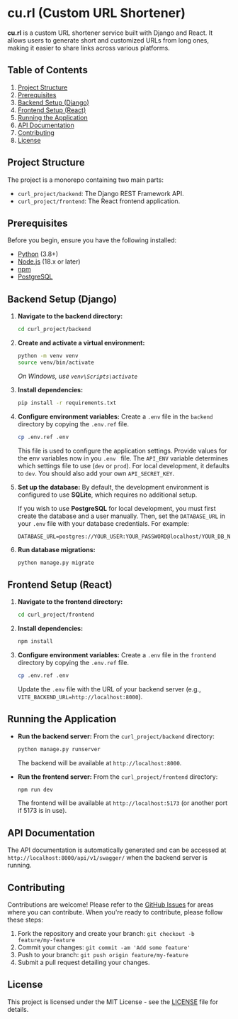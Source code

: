 # cu.rl (Custom URL Shortener)

**cu.rl** is a custom URL shortener service built with Django and React. It allows users to generate short and customized URLs from long ones, making it easier to share links across various platforms.

## Table of Contents

1. [Project Structure](#project-structure)
2. [Prerequisites](#prerequisites)
3. [Backend Setup (Django)](#backend-setup-django)
4. [Frontend Setup (React)](#frontend-setup-react)
5. [Running the Application](#running-the-application)
6. [API Documentation](#api-documentation)
7. [Contributing](#contributing)
8. [License](#license)

## Project Structure

The project is a monorepo containing two main parts:

- `curl_project/backend`: The Django REST Framework API.
- `curl_project/frontend`: The React frontend application.

## Prerequisites

Before you begin, ensure you have the following installed:

- [Python](https://www.python.org/downloads/) (3.8+)
- [Node.js](https://nodejs.org/en/download/) (18.x or later)
- [npm](https://www.npmjs.com/get-npm)
- [PostgreSQL](https://www.postgresql.org/download/)

## Backend Setup (Django)

1.  **Navigate to the backend directory:**
    ```bash
    cd curl_project/backend
    ```

2.  **Create and activate a virtual environment:**
    ```bash
    python -m venv venv
    source venv/bin/activate
    ```
    *On Windows, use `venv\Scripts\activate`*

3.  **Install dependencies:**
    ```bash
    pip install -r requirements.txt
    ```

4.  **Configure environment variables:**
    Create a `.env` file in the `backend` directory by copying the `.env.ref` file.
    ```bash
    cp .env.ref .env
    ```
    This file is used to configure the application settings. Provide values for the env variables now in you `.env ` file. The `API_ENV` variable determines which settings file to use (`dev` or `prod`). For local development, it defaults to `dev`. You should also add your own `API_SECRET_KEY`.

5.  **Set up the database:**
    By default, the development environment is configured to use **SQLite**, which requires no additional setup.

    If you wish to use **PostgreSQL** for local development, you must first create the database and a user manually. Then, set the `DATABASE_URL` in your `.env` file with your database credentials. For example:
    ```
    DATABASE_URL=postgres://YOUR_USER:YOUR_PASSWORD@localhost/YOUR_DB_NAME
    ```

6.  **Run database migrations:**
    ```bash
    python manage.py migrate
    ```

## Frontend Setup (React)

1.  **Navigate to the frontend directory:**
    ```bash
    cd curl_project/frontend
    ```

2.  **Install dependencies:**
    ```bash
    npm install
    ```

3.  **Configure environment variables:**
    Create a `.env` file in the `frontend` directory by copying the `.env.ref` file.
    ```bash
    cp .env.ref .env
    ```
    Update the `.env` file with the URL of your backend server (e.g., `VITE_BACKEND_URL=http://localhost:8000`).

## Running the Application

-   **Run the backend server:**
    From the `curl_project/backend` directory:
    ```bash
    python manage.py runserver
    ```
    The backend will be available at `http://localhost:8000`.

-   **Run the frontend server:**
    From the `curl_project/frontend` directory:
    ```bash
    npm run dev
    ```
    The frontend will be available at `http://localhost:5173` (or another port if 5173 is in use).

## API Documentation

The API documentation is automatically generated and can be accessed at `http://localhost:8000/api/v1/swagger/` when the backend server is running.

## Contributing

Contributions are welcome! Please refer to the [GitHub Issues](https://github.com/alemyaobed/cu.rl/issues) for areas where you can contribute. When you're ready to contribute, please follow these steps:

1.  Fork the repository and create your branch: `git checkout -b feature/my-feature`
2.  Commit your changes: `git commit -am 'Add some feature'`
3.  Push to your branch: `git push origin feature/my-feature`
4.  Submit a pull request detailing your changes.

## License

This project is licensed under the MIT License - see the [LICENSE](LICENSE) file for details.